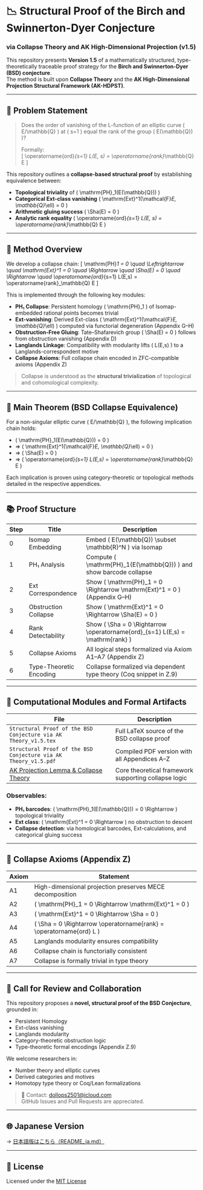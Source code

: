 # 📉 Structural Proof of the Birch and Swinnerton-Dyer Conjecture  
### via Collapse Theory and AK High-Dimensional Projection (v1.5)

This repository presents **Version 1.5** of a mathematically structured, type-theoretically traceable proof strategy for the **Birch and Swinnerton-Dyer (BSD) conjecture**.  
The method is built upon **Collapse Theory** and the **AK High-Dimensional Projection Structural Framework (AK-HDPST)**.

---

## 🎯 Problem Statement

> Does the order of vanishing of the L-function of an elliptic curve \( E/\mathbb{Q} \) at \( s=1 \) equal the rank of the group \( E(\mathbb{Q}) \)?  
>  
> Formally:  
> \[
> \operatorname{ord}_{s=1} L(E, s) = \operatorname{rank}_\mathbb{Q} E
> \]

This repository outlines a **collapse-based structural proof** by establishing equivalence between:

- **Topological triviality** of \( \mathrm{PH}_1(E(\mathbb{Q})) \)
- **Categorical Ext-class vanishing** \( \mathrm{Ext}^1(\mathcal{F}_E, \mathbb{Q}_\ell) = 0 \)
- **Arithmetic gluing success** \( \Sha(E) = 0 \)
- **Analytic rank equality** \( \operatorname{ord}_{s=1} L(E, s) = \operatorname{rank}_\mathbb{Q} E \)

---

## 🧠 Method Overview

We develop a collapse chain:
\[
\mathrm{PH}_1 = 0 \quad \Leftrightarrow \quad \mathrm{Ext}^1 = 0 \quad \Rightarrow \quad \Sha(E) = 0 \quad \Rightarrow \quad \operatorname{ord}_{s=1} L(E,s) = \operatorname{rank}_\mathbb{Q} E
\]

This is implemented through the following key modules:

- **PH₁ Collapse**: Persistent homology \( \mathrm{PH}_1 \) of Isomap-embedded rational points becomes trivial
- **Ext-vanishing**: Derived Ext-class \( \mathrm{Ext}^1(\mathcal{F}_E, \mathbb{Q}_\ell) \) computed via functorial degeneration (Appendix G–H)
- **Obstruction-Free Gluing**: Tate–Shafarevich group \( \Sha(E) = 0 \) follows from obstruction vanishing (Appendix D)
- **Langlands Linkage**: Compatibility with modularity lifts \( L(E,s) \) to a Langlands-correspondent motive
- **Collapse Axioms**: Full collapse chain encoded in ZFC-compatible axioms (Appendix Z)

> Collapse is understood as the **structural trivialization** of topological and cohomological complexity.

---

## 🔑 Main Theorem (BSD Collapse Equivalence)

For a non-singular elliptic curve \( E/\mathbb{Q} \), the following implication chain holds:

- \( \mathrm{PH}_1(E(\mathbb{Q})) = 0 \)
- ⇒ \( \mathrm{Ext}^1(\mathcal{F}_E, \mathbb{Q}_\ell) = 0 \)
- ⇒ \( \Sha(E) = 0 \)
- ⇒ \( \operatorname{ord}_{s=1} L(E,s) = \operatorname{rank}_\mathbb{Q} E \)

Each implication is proven using category-theoretic or topological methods detailed in the respective appendices.

---

## 📚 Proof Structure

| Step | Title | Description |
|------|-------|-------------|
| 0 | Isomap Embedding | Embed \( E(\mathbb{Q}) \subset \mathbb{R}^N \) via Isomap |
| 1 | PH₁ Analysis | Compute \( \mathrm{PH}_1(E(\mathbb{Q})) \) and show barcode collapse |
| 2 | Ext Correspondence | Show \( \mathrm{PH}_1 = 0 \Rightarrow \mathrm{Ext}^1 = 0 \) (Appendix G–H) |
| 3 | Obstruction Collapse | Show \( \mathrm{Ext}^1 = 0 \Rightarrow \Sha(E) = 0 \) |
| 4 | Rank Detectability | Show \( \Sha = 0 \Rightarrow \operatorname{ord}_{s=1} L(E,s) = \mathrm{rank} \) |
| 5 | Collapse Axioms | All logical steps formalized via Axiom A1–A7 (Appendix Z) |
| 6 | Type-Theoretic Encoding | Collapse formalized via dependent type theory (Coq snippet in Z.9) |

---

## 🔬 Computational Modules and Formal Artifacts

| File | Description |
|------|-------------|
| `Structural Proof of the BSD Conjecture via AK Theory_v1.5.tex` | Full LaTeX source of the BSD collapse proof |
| `Structural Proof of the BSD Conjecture via AK Theory_v1.5.pdf` | Compiled PDF version with all Appendices A–Z |
| [AK Projection Lemma & Collapse Theory ](https://github.com/Kobayashi2501/AK-High-Dimensional-Projection-Structural-Theory) | Core theoretical framework supporting collapse logic |

### Observables:

- **PH₁ barcodes**: \( \mathrm{PH}_1(E(\mathbb{Q})) = 0 \Rightarrow \) topological triviality
- **Ext class**: \( \mathrm{Ext}^1 = 0 \Rightarrow \) no obstruction to descent
- **Collapse detection**: via homological barcodes, Ext-calculations, and categorical gluing success


---

## 📜 Collapse Axioms (Appendix Z)

| Axiom | Statement |
|-------|-----------|
| A1 | High-dimensional projection preserves MECE decomposition |
| A2 | \( \mathrm{PH}_1 = 0 \Rightarrow \mathrm{Ext}^1 = 0 \) |
| A3 | \( \mathrm{Ext}^1 = 0 \Rightarrow \Sha = 0 \) |
| A4 | \( \Sha = 0 \Rightarrow \operatorname{rank} = \operatorname{ord} L \) |
| A5 | Langlands modularity ensures compatibility |
| A6 | Collapse chain is functorially consistent |
| A7 | Collapse is formally trivial in type theory |

---

## 📢 Call for Review and Collaboration

This repository proposes a **novel, structural proof of the BSD Conjecture**, grounded in:

- Persistent Homology
- Ext-class vanishing
- Langlands modularity
- Category-theoretic obstruction logic
- Type-theoretic formal encodings (Appendix Z.9)

We welcome researchers in:

- Number theory and elliptic curves
- Derived categories and motives
- Homotopy type theory or Coq/Lean formalizations

> 📩 Contact: [dollops2501@icloud.com](mailto:dollops2501@icloud.com)  
> GitHub Issues and Pull Requests are appreciated.

---

## 🌐 Japanese Version

→ [日本語版はこちら（README_ja.md）](https://github.com/Kobayashi2501/Structural-Proof-of-the-BSD-Conjecture-via-AK-Theory/blob/main/README_jp.md)

---

## 📘 License

Licensed under the [MIT License](https://opensource.org/licenses/MIT)
